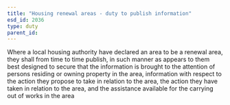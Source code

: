 ```yaml
---
title: "Housing renewal areas - duty to publish information"
esd_id: 2036
type: duty
parent_id:  
---
```


Where a local housing authority have declared an area to be a renewal area, they shall from time to time publish, in such manner as appears to them best designed to secure that the information is brought to the attention of persons residing or owning property in the area, information with respect to the action they propose to take in relation to the area, the action they have taken in relation to the area, and the assistance available for the carrying out of works in the area

